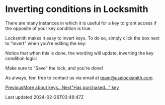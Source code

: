 # Inverting conditions in Locksmith

There are many instances in which it is useful for a key to grant access if the opposite of your key condition is true.

Locksmith makes it easy to invert keys. To do so, simply click the box next to "invert" when you're editing the key:

Notice that when this is done, the wording will update, inverting the key condition logic:

Make sure to "Save" the lock, and you're done!

As always, feel free to contact us via email at team@uselocksmith.com.

[PreviousMore about keys...](/keys/more)[Next"Has purchased..." key](/keys/more/has-purchased)

Last updated 2024-02-26T03:46:47Z